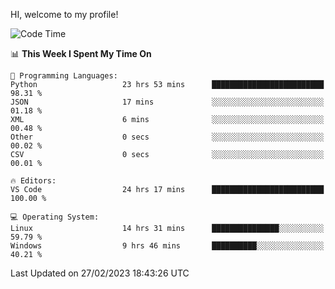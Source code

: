 HI, welcome to my profile!
<!--START_SECTION:waka-->
![Code Time](http://img.shields.io/badge/Code%20Time-579%20hrs%2056%20mins-blue)

📊 **This Week I Spent My Time On** 

```text
💬 Programming Languages: 
Python                   23 hrs 53 mins      █████████████████████████   98.31 % 
JSON                     17 mins             ░░░░░░░░░░░░░░░░░░░░░░░░░   01.18 % 
XML                      6 mins              ░░░░░░░░░░░░░░░░░░░░░░░░░   00.48 % 
Other                    0 secs              ░░░░░░░░░░░░░░░░░░░░░░░░░   00.02 % 
CSV                      0 secs              ░░░░░░░░░░░░░░░░░░░░░░░░░   00.01 % 

🔥 Editors: 
VS Code                  24 hrs 17 mins      █████████████████████████   100.00 % 

💻 Operating System: 
Linux                    14 hrs 31 mins      ███████████████░░░░░░░░░░   59.79 % 
Windows                  9 hrs 46 mins       ██████████░░░░░░░░░░░░░░░   40.21 % 
```


 Last Updated on 27/02/2023 18:43:26 UTC
<!--END_SECTION:waka-->
